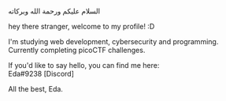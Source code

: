 ### 
السلام عليكم ورحمة الله وبركاته

hey there stranger, welcome to my profile! :D

I'm studying web development, cybersecurity and programming.       
Currently completing picoCTF challenges.  

If you'd like to say hello, you can find me here:      
Eda#9238 [Discord]

All the best, Eda.
<!--
**E-117/E-117** is a ✨ _special_ ✨ repository because its `README.md` (this file) appears on your GitHub profile.

Here are some ideas to get you started:

- 🔭 I’m currently working on ...
- 🌱 I’m currently learning ...
- 👯 I’m looking to collaborate on ...
- 🤔 I’m looking for help with ...
- 💬 Ask me about ...
- 📫 How to reach me: ...
- 😄 Pronouns: ...
- ⚡ Fun fact: ...
-->
